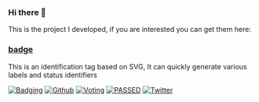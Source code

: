 ### Hi there 👋

This is the project I developed, if you are interested you can get them here:

### [badge](https://ing.vercel.app)

This is an identification tag based on SVG, It can quickly generate various labels and status identifiers

[![Badging](https://badging.vercel.app/static/tag/555/V1.0/84bf96/Beta/F82?icon=tag)](#)
[![Github](https://badging.vercel.app/static/Github/03a9f4?logo=github)](#)
[![Voting](https://badging.vercel.app/static/80%25/0b0/Voting/555/20%25/F15?stroke=555)](#)
[![PASSED](https://badging.vercel.app/static/PASSED/4c1)](#)
[![Twitter](https://badging.vercel.app/static/Yakeing/555?opacity=1&icon=twitter&iconcolor=3bc8f4)](#)
